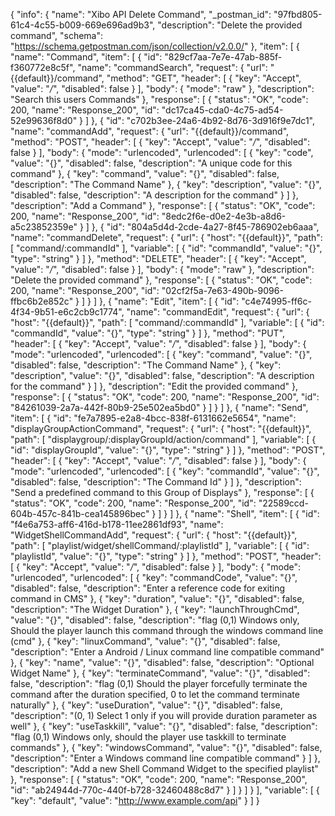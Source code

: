 {
  "info": {
    "name": "Xibo API Delete Command",
    "_postman_id": "97fbd805-61c4-4c55-b009-669e696ad9b3",
    "description": "Delete the provided command",
    "schema": "https://schema.getpostman.com/json/collection/v2.0.0/"
  },
  "item": [
    {
      "name": "Command",
      "item": [
        {
          "id": "829cf7aa-7e7e-47ab-885f-f360772e8c5f",
          "name": "commandSearch",
          "request": {
            "url": "{{default}}/command",
            "method": "GET",
            "header": [
              {
                "key": "Accept",
                "value": "*/*",
                "disabled": false
              }
            ],
            "body": {
              "mode": "raw"
            },
            "description": "Search this users Commands"
          },
          "response": [
            {
              "status": "OK",
              "code": 200,
              "name": "Response_200",
              "id": "dc17ca45-cda0-4c75-ad54-52e99636f8d0"
            }
          ]
        },
        {
          "id": "c702b3ee-24a6-4b92-8d76-3d916f9e7dc1",
          "name": "commandAdd",
          "request": {
            "url": "{{default}}/command",
            "method": "POST",
            "header": [
              {
                "key": "Accept",
                "value": "*/*",
                "disabled": false
              }
            ],
            "body": {
              "mode": "urlencoded",
              "urlencoded": [
                {
                  "key": "code",
                  "value": "{}",
                  "disabled": false,
                  "description": "A unique code for this command"
                },
                {
                  "key": "command",
                  "value": "{}",
                  "disabled": false,
                  "description": "The Command Name"
                },
                {
                  "key": "description",
                  "value": "{}",
                  "disabled": false,
                  "description": "A description for the command"
                }
              ]
            },
            "description": "Add a Command"
          },
          "response": [
            {
              "status": "OK",
              "code": 200,
              "name": "Response_200",
              "id": "8edc2f6e-d0e2-4e3b-a8d6-a5c23852359e"
            }
          ]
        },
        {
          "id": "804a5d4d-2cde-4a27-8f45-786902eb6aaa",
          "name": "commandDelete",
          "request": {
            "url": {
              "host": "{{default}}",
              "path": [
                "command/:commandId"
              ],
              "variable": [
                {
                  "id": "commandId",
                  "value": "{}",
                  "type": "string"
                }
              ]
            },
            "method": "DELETE",
            "header": [
              {
                "key": "Accept",
                "value": "*/*",
                "disabled": false
              }
            ],
            "body": {
              "mode": "raw"
            },
            "description": "Delete the provided command"
          },
          "response": [
            {
              "status": "OK",
              "code": 200,
              "name": "Response_200",
              "id": "02cf2f5a-7e63-490b-9096-ffbc6b2e852c"
            }
          ]
        }
      ]
    },
    {
      "name": "Edit",
      "item": [
        {
          "id": "c4e74995-ff6c-4f34-9b51-e6c2cb9c1774",
          "name": "commandEdit",
          "request": {
            "url": {
              "host": "{{default}}",
              "path": [
                "command/:commandId"
              ],
              "variable": [
                {
                  "id": "commandId",
                  "value": "{}",
                  "type": "string"
                }
              ]
            },
            "method": "PUT",
            "header": [
              {
                "key": "Accept",
                "value": "*/*",
                "disabled": false
              }
            ],
            "body": {
              "mode": "urlencoded",
              "urlencoded": [
                {
                  "key": "command",
                  "value": "{}",
                  "disabled": false,
                  "description": "The Command Name"
                },
                {
                  "key": "description",
                  "value": "{}",
                  "disabled": false,
                  "description": "A description for the command"
                }
              ]
            },
            "description": "Edit the provided command"
          },
          "response": [
            {
              "status": "OK",
              "code": 200,
              "name": "Response_200",
              "id": "84261039-2a7a-442f-80b9-25e502ea5bd0"
            }
          ]
        }
      ]
    },
    {
      "name": "Send",
      "item": [
        {
          "id": "fe7a7895-e2a8-4bcc-838f-6131662e5654",
          "name": "displayGroupActionCommand",
          "request": {
            "url": {
              "host": "{{default}}",
              "path": [
                "displaygroup/:displayGroupId/action/command"
              ],
              "variable": [
                {
                  "id": "displayGroupId",
                  "value": "{}",
                  "type": "string"
                }
              ]
            },
            "method": "POST",
            "header": [
              {
                "key": "Accept",
                "value": "*/*",
                "disabled": false
              }
            ],
            "body": {
              "mode": "urlencoded",
              "urlencoded": [
                {
                  "key": "commandId",
                  "value": "{}",
                  "disabled": false,
                  "description": "The Command Id"
                }
              ]
            },
            "description": "Send a predefined command to this Group of Displays"
          },
          "response": [
            {
              "status": "OK",
              "code": 200,
              "name": "Response_200",
              "id": "22589ccd-604b-457c-841b-cea145896bec"
            }
          ]
        }
      ]
    },
    {
      "name": "Shell",
      "item": [
        {
          "id": "f4e6a753-aff6-416d-b178-11ee2861df93",
          "name": "WidgetShellCommandAdd",
          "request": {
            "url": {
              "host": "{{default}}",
              "path": [
                "playlist/widget/shellCommand/:playlistId"
              ],
              "variable": [
                {
                  "id": "playlistId",
                  "value": "{}",
                  "type": "string"
                }
              ]
            },
            "method": "POST",
            "header": [
              {
                "key": "Accept",
                "value": "*/*",
                "disabled": false
              }
            ],
            "body": {
              "mode": "urlencoded",
              "urlencoded": [
                {
                  "key": "commandCode",
                  "value": "{}",
                  "disabled": false,
                  "description": "Enter a reference code for exiting command in CMS"
                },
                {
                  "key": "duration",
                  "value": "{}",
                  "disabled": false,
                  "description": "The Widget Duration"
                },
                {
                  "key": "launchThroughCmd",
                  "value": "{}",
                  "disabled": false,
                  "description": "flag (0,1) Windows only, Should the player launch this command through the windows command line (cmd"
                },
                {
                  "key": "linuxCommand",
                  "value": "{}",
                  "disabled": false,
                  "description": "Enter a Android / Linux command line compatible command"
                },
                {
                  "key": "name",
                  "value": "{}",
                  "disabled": false,
                  "description": "Optional Widget Name"
                },
                {
                  "key": "terminateCommand",
                  "value": "{}",
                  "disabled": false,
                  "description": "flag (0,1) Should the player forcefully terminate the command after the duration specified, 0 to let the command terminate naturally"
                },
                {
                  "key": "useDuration",
                  "value": "{}",
                  "disabled": false,
                  "description": "(0, 1) Select 1 only if you will provide duration parameter as well"
                },
                {
                  "key": "useTaskkill",
                  "value": "{}",
                  "disabled": false,
                  "description": "flag (0,1) Windows only, should the player use taskkill to terminate commands"
                },
                {
                  "key": "windowsCommand",
                  "value": "{}",
                  "disabled": false,
                  "description": "Enter a Windows command line compatible command"
                }
              ]
            },
            "description": "Add a new Shell Command Widget to the specified playlist"
          },
          "response": [
            {
              "status": "OK",
              "code": 200,
              "name": "Response_200",
              "id": "ab24944d-770c-440f-b728-32460488c8d7"
            }
          ]
        }
      ]
    }
  ],
  "variable": [
    {
      "key": "default",
      "value": "http://www.example.com/api"
    }
  ]
}